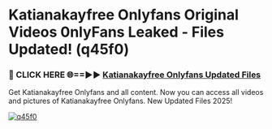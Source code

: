 # Katianakayfree Onlyfans Original Videos 0nlyFans Leaked - Files Updated! (q45f0)

<h3>🔴 CLICK HERE 🌐==►► <a href="https://best4dudes.click/HH4t6V" rel="nofollow">Katianakayfree Onlyfans Updated Files</a></h3>

Get Katianakayfree Onlyfans and all content. Now you can access all videos and pictures of Katianakayfree Onlyfans. New Updated Files 2025!

[![q45f0](https://github.com/user-attachments/assets/8c521d6e-e6e3-4a75-9320-d58ab9d79d5b)](https://best4dudes.click/HH4t6V)
